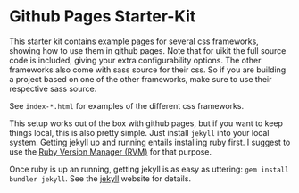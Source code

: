 # Github Pages Starter-Kit

This starter kit contains example pages for several css frameworks, showing how to use them in github pages.
Note that for uikit the full source code is included, giving your extra configurability options. The other frameworks also come with sass source for their css. So if you are building a project based on one of the other frameworks, make sure to use their respective sass source.

See `index-*.html` for examples of the different css frameworks.

This setup works out of the box with github pages, but if you want to keep things local, this is also pretty simple. Just install `jekyll` into your local system. Getting jekyll up and running entails installing ruby first. I suggest to use the [Ruby Version Manager (RVM)](https://rvm.io) for that purpose.

Once ruby is up an running, getting jekyll is as easy as uttering: `gem install bundler jekyll`. See the [jekyll](https://jekyllrb.com) website for details.